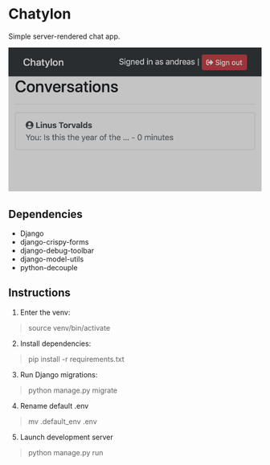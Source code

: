 # Chatylon

Simple server-rendered chat app.

![Chatylon user list](screenshot.png)

## Dependencies
- Django
- django-crispy-forms
- django-debug-toolbar
- django-model-utils
- python-decouple

## Instructions

1. Enter the venv:
> source venv/bin/activate

2. Install dependencies:
> pip install -r requirements.txt

3. Run Django migrations:
> python manage.py migrate

4. Rename default .env
> mv .default_env .env

5. Launch development server
> python manage.py run